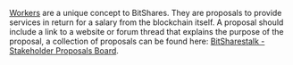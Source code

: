 [Workers](introduction/workers) are a unique concept to BitShares. They are proposals to provide services in return for a salary from the blockchain itself. A proposal should include a link to a website or forum thread that explains the purpose of the proposal, a collection of proposals can be found here: [BitSharestalk - Stakeholder Proposals Board](https://forum.eidos.one/index.php/board,75.0.html).
